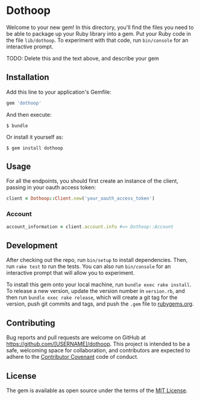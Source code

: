 # Dothoop

Welcome to your new gem! In this directory, you'll find the files you need to be able to package up your Ruby library into a gem. Put your Ruby code in the file `lib/dothoop`. To experiment with that code, run `bin/console` for an interactive prompt.

TODO: Delete this and the text above, and describe your gem

## Installation

Add this line to your application's Gemfile:

```ruby
gem 'dothoop'
```

And then execute:

    $ bundle

Or install it yourself as:

    $ gem install dothoop

## Usage

For all the endpoints, you should first create an instance of the client, passing in your oauth access token:

```ruby
client = Dothoop::Client.new('your_oauth_access_token')
```

### Account ###

```ruby
account_information = client.account.info #=> Dothoop::Account
```

## Development

After checking out the repo, run `bin/setup` to install dependencies. Then, run `rake test` to run the tests. You can also run `bin/console` for an interactive prompt that will allow you to experiment.

To install this gem onto your local machine, run `bundle exec rake install`. To release a new version, update the version number in `version.rb`, and then run `bundle exec rake release`, which will create a git tag for the version, push git commits and tags, and push the `.gem` file to [rubygems.org](https://rubygems.org).

## Contributing

Bug reports and pull requests are welcome on GitHub at https://github.com/[USERNAME]/dothoop. This project is intended to be a safe, welcoming space for collaboration, and contributors are expected to adhere to the [Contributor Covenant](http://contributor-covenant.org) code of conduct.


## License

The gem is available as open source under the terms of the [MIT License](http://opensource.org/licenses/MIT).
